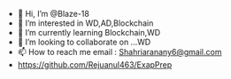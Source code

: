 - 👋 Hi, I’m @Blaze-18
- 👀 I’m interested in WD,AD,Blockchain
- 🌱 I’m currently learning Blockchain,WD
- 💞️ I’m looking to collaborate on ...WD
- 📫 How to reach me email : Shahriaranany6@gmail.com
- https://github.com/Rejuanul463/ExapPrep

